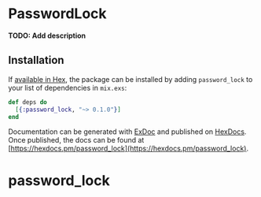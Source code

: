 # PasswordLock

**TODO: Add description**

## Installation

If [available in Hex](https://hex.pm/docs/publish), the package can be installed
by adding `password_lock` to your list of dependencies in `mix.exs`:

```elixir
def deps do
  [{:password_lock, "~> 0.1.0"}]
end
```

Documentation can be generated with [ExDoc](https://github.com/elixir-lang/ex_doc)
and published on [HexDocs](https://hexdocs.pm). Once published, the docs can
be found at [https://hexdocs.pm/password_lock](https://hexdocs.pm/password_lock).

# password_lock
